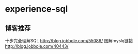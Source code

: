 # experience-sql

## 博客推荐
十步完全理解SQL http://blog.jobbole.com/55086/
图解myslq链接 http://blog.jobbole.com/40443/
